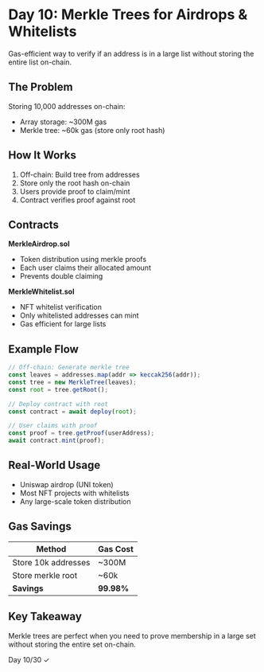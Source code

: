 # Day 10: Merkle Trees for Airdrops & Whitelists

Gas-efficient way to verify if an address is in a large list without storing the entire list on-chain.

## The Problem

Storing 10,000 addresses on-chain:
- Array storage: ~300M gas
- Merkle tree: ~60k gas (store only root hash)

## How It Works

1. Off-chain: Build tree from addresses
2. Store only the root hash on-chain
3. Users provide proof to claim/mint
4. Contract verifies proof against root

## Contracts

**MerkleAirdrop.sol**
- Token distribution using merkle proofs
- Each user claims their allocated amount
- Prevents double claiming

**MerkleWhitelist.sol**
- NFT whitelist verification
- Only whitelisted addresses can mint
- Gas efficient for large lists

## Example Flow

```javascript
// Off-chain: Generate merkle tree
const leaves = addresses.map(addr => keccak256(addr));
const tree = new MerkleTree(leaves);
const root = tree.getRoot();

// Deploy contract with root
const contract = await deploy(root);

// User claims with proof
const proof = tree.getProof(userAddress);
await contract.mint(proof);
```

## Real-World Usage

- Uniswap airdrop (UNI token)
- Most NFT projects with whitelists
- Any large-scale token distribution

## Gas Savings

| Method | Gas Cost |
|--------|----------|
| Store 10k addresses | ~300M |
| Store merkle root | ~60k |
| **Savings** | **99.98%** |

## Key Takeaway

Merkle trees are perfect when you need to prove membership in a large set without storing the entire set on-chain.

Day 10/30 ✓
